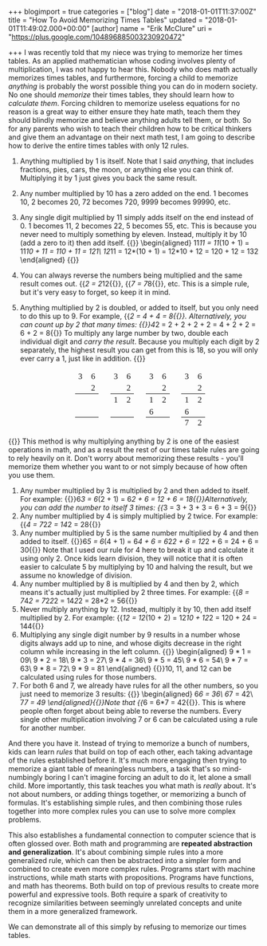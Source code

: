 +++
blogimport = true
categories = ["blog"]
date = "2018-01-01T11:37:00Z"
title = "How To Avoid Memorizing Times Tables"
updated = "2018-01-01T11:49:02.000+00:00"
[author]
name = "Erik McClure"
uri = "https://plus.google.com/104896885003230920472"

+++
I was recently told that my niece was trying to memorize her times tables. As an applied mathematician whose coding involves plenty of multiplication, I was not happy to hear this. Nobody who does math actually memorizes times tables, and furthermore, forcing a child to memorize *anything* is probably the worst possible thing you can do in modern society. No one should *memorize* their times tables, they should learn how to *calculate them*. Forcing children to memorize useless equations for no reason is a great way to either ensure they hate math, teach them they should blindly memorize and believe anything adults tell them, or both. So for any parents who wish to teach their children how to be critical thinkers and give them an advantage on their next math test, I am going to describe how to derive the entire times tables with only 12 rules.

 1. Anything multiplied by 1 is itself. Note that I said *anything*, that includes fractions, pies, cars, the moon, or anything else you can think of. Multiplying it by 1 just gives you back the same result.
 
 1. Any number multiplied by 10 has a zero added on the end. 1 becomes 10, 2 becomes 20, 72 becomes 720, 9999 becomes 99990, etc.
 
 1. Any single digit multiplied by 11 simply adds itself on the end instead of 0. 1 becomes 11, 2 becomes 22, 5 becomes 55, etc. This is because you never need to multiply something by eleven. Instead, multiply it by 10 (add a zero to it) then add itself. {{<bmath>}} \begin{aligned} 11*11 = 11*(10 + 1) = 11*10 + 11 = 110 + 11 = 121\\ 12*11 = 12*(10 + 1) = 12*10 + 12 = 120 + 12 = 132 \end{aligned} {{</bmath>}}
 1. You can always reverse the numbers being multiplied and the same result comes out. {{<math>}}12*2 = 2*12{{</math>}}, {{<math>}}8*7 = 7*8{{</math>}}, etc. This is a simple rule, but it's very easy to forget, so keep it in mind.
 
 1. Anything multiplied by 2 is doubled, or added to itself, but you only need to do this up to 9. For example, {{<math>}}4*2 = 4 + 4 = 8{{</math>}}. Alternatively, you can count up by 2 that many times: {{<bmath>}}4*2 = 2 + 2 + 2 + 2 = 4 + 2 + 2 = 6 + 2 = 8{{</bmath>}} To multiply any large number by two, double each individual digit and *carry the result*. Because you multiply each digit by 2 separately, the highest result you can get from this is 18, so you will only ever carry a 1, just like in addition. {{<html>}}<div class="MathJax" id="MathJax-Element-6-Frame" tabindex="0" data-mathml="<math xmlns=&quot;http://www.w3.org/1998/Math/MathML&quot; display=&quot;block&quot;><mtable rowspacing=&quot;4pt&quot; columnspacing=&quot;1em&quot; rowlines=&quot;none solid none solid&quot;><mtr><mtd><mn>3</mn></mtd><mtd><mn>6</mn></mtd></mtr><mtr><mtd /><mtd><mn>2</mn></mtd></mtr><mtr><mtd /><mtd /></mtr><mtr><mtd /><mtd /></mtr><mtr><mtd /><mtd /></mtr></mtable><mspace width=&quot;1em&quot; /><mtable rowspacing=&quot;4pt&quot; columnspacing=&quot;1em&quot; rowlines=&quot;none solid none solid&quot;><mtr><mtd><mn>3</mn></mtd><mtd><mn>6</mn></mtd></mtr><mtr><mtd /><mtd><mn>2</mn></mtd></mtr><mtr><mtd><mn>1</mn></mtd><mtd><mn>2</mn></mtd></mtr><mtr><mtd /><mtd /></mtr><mtr><mtd /><mtd /></mtr></mtable><mspace width=&quot;1em&quot; /><mtable rowspacing=&quot;4pt&quot; columnspacing=&quot;1em&quot; rowlines=&quot;none solid none solid&quot;><mtr><mtd><mn>3</mn></mtd><mtd><mn>6</mn></mtd></mtr><mtr><mtd /><mtd><mn>2</mn></mtd></mtr><mtr><mtd><mn>1</mn></mtd><mtd><mn>2</mn></mtd></mtr><mtr><mtd><mn>6</mn></mtd><mtd /></mtr><mtr><mtd /><mtd /></mtr></mtable><mspace width=&quot;1em&quot; /><mtable rowspacing=&quot;4pt&quot; columnspacing=&quot;1em&quot; rowlines=&quot;none solid none solid&quot;><mtr><mtd><mn>3</mn></mtd><mtd><mn>6</mn></mtd></mtr><mtr><mtd /><mtd><mn>2</mn></mtd></mtr><mtr><mtd><mn>1</mn></mtd><mtd><mn>2</mn></mtd></mtr><mtr><mtd><mn>6</mn></mtd><mtd /></mtr><mtr><mtd><mn>7</mn></mtd><mtd><mn>2</mn></mtd></mtr></mtable></math>" role="presentation" style="text-align: center; position: relative;"><nobr aria-hidden="true"><span class="math" id="MathJax-Span-104" style="width: 19.106em; display: inline-block;"><span style="display: inline-block; position: relative; width: 15.901em; height: 0px; font-size: 120%;"><span style="position: absolute; clip: rect(-1.792em 1015.71em 5.644em -999.997em); top: -2.176em; left: 0em;"><span class="mrow" id="MathJax-Span-105"><span class="mtable" id="MathJax-Span-106" style="padding-right: 0.196em; padding-left: 0.196em;"><span style="display: inline-block; position: relative; width: 2.824em; height: 0px;"><span style="position: absolute; clip: rect(3.657em 1000.45em 10.26em -999.997em); top: -7.24em; left: 0.388em;"><span style="display: inline-block; position: relative; width: 0.516em; height: 0px;"><span style="position: absolute; clip: rect(3.144em 1000.45em 4.17em -999.997em); top: -6.728em; left: 50%; margin-left: -0.253em;"><span class="mtd" id="MathJax-Span-107"><span class="mrow" id="MathJax-Span-108"><span class="mn" id="MathJax-Span-109" style="font-family: MathJax_Main;">3</span></span></span><span style="display: inline-block; width: 0px; height: 3.978em;"></span></span><span style="position: absolute; clip: rect(3.785em 1000em 4.17em -999.997em); top: -5.317em; left: 50%; margin-left: 0em;"><span class="mtd" id="MathJax-Span-113"><span class="mrow" id="MathJax-Span-114"></span></span><span style="display: inline-block; width: 0px; height: 3.978em;"></span></span><span style="position: absolute; clip: rect(3.785em 1000em 4.17em -999.997em); top: -3.907em; left: 50%; margin-left: 0em;"><span class="mtd" id="MathJax-Span-118"><span class="mrow" id="MathJax-Span-119"></span></span><span style="display: inline-block; width: 0px; height: 3.978em;"></span></span><span style="position: absolute; clip: rect(3.785em 1000em 4.17em -999.997em); top: -2.497em; left: 50%; margin-left: 0em;"><span class="mtd" id="MathJax-Span-122"><span class="mrow" id="MathJax-Span-123"></span></span><span style="display: inline-block; width: 0px; height: 3.978em;"></span></span><span style="position: absolute; clip: rect(3.785em 1000em 4.17em -999.997em); top: -1.151em; left: 50%; margin-left: 0em;"><span class="mtd" id="MathJax-Span-126"><span class="mrow" id="MathJax-Span-127"></span></span><span style="display: inline-block; width: 0px; height: 3.978em;"></span></span></span><span style="display: inline-block; width: 0px; height: 7.247em;"></span></span><span style="position: absolute; clip: rect(3.657em 1000.45em 10.26em -999.997em); top: -7.24em; left: 1.926em;"><span style="display: inline-block; position: relative; width: 0.516em; height: 0px;"><span style="position: absolute; clip: rect(3.144em 1000.45em 4.17em -999.997em); top: -6.728em; left: 50%; margin-left: -0.253em;"><span class="mtd" id="MathJax-Span-110"><span class="mrow" id="MathJax-Span-111"><span class="mn" id="MathJax-Span-112" style="font-family: MathJax_Main;">6</span></span></span><span style="display: inline-block; width: 0px; height: 3.978em;"></span></span><span style="position: absolute; clip: rect(3.144em 1000.45em 4.17em -999.997em); top: -5.317em; left: 50%; margin-left: -0.253em;"><span class="mtd" id="MathJax-Span-115"><span class="mrow" id="MathJax-Span-116"><span class="mn" id="MathJax-Span-117" style="font-family: MathJax_Main;">2</span></span></span><span style="display: inline-block; width: 0px; height: 3.978em;"></span></span><span style="position: absolute; clip: rect(3.785em 1000em 4.17em -999.997em); top: -3.907em; left: 50%; margin-left: 0em;"><span class="mtd" id="MathJax-Span-120"><span class="mrow" id="MathJax-Span-121"></span></span><span style="display: inline-block; width: 0px; height: 3.978em;"></span></span><span style="position: absolute; clip: rect(3.785em 1000em 4.17em -999.997em); top: -2.497em; left: 50%; margin-left: 0em;"><span class="mtd" id="MathJax-Span-124"><span class="mrow" id="MathJax-Span-125"></span></span><span style="display: inline-block; width: 0px; height: 3.978em;"></span></span><span style="position: absolute; clip: rect(3.785em 1000em 4.17em -999.997em); top: -1.151em; left: 50%; margin-left: 0em;"><span class="mtd" id="MathJax-Span-128"><span class="mrow" id="MathJax-Span-129"></span></span><span style="display: inline-block; width: 0px; height: 3.978em;"></span></span></span><span style="display: inline-block; width: 0px; height: 7.247em;"></span></span><span style="display: inline-block; overflow: hidden; vertical-align: 0em; border-top: 1.3px solid; width: 2.824em; height: 0px; position: absolute; top: -1.022em; left: 0em;"></span><span style="display: inline-block; overflow: hidden; vertical-align: 0em; border-top: 1.3px solid; width: 2.824em; height: 0px; position: absolute; top: 1.798em; left: 0em;"></span></span></span><span class="mspace" id="MathJax-Span-130" style="height: 0em; vertical-align: 0em; width: 1.029em; display: inline-block; overflow: hidden;"></span><span class="mtable" id="MathJax-Span-131" style="padding-right: 0.196em; padding-left: 0.196em;"><span style="display: inline-block; position: relative; width: 2.824em; height: 0px;"><span style="position: absolute; clip: rect(3.657em 1000.45em 10.26em -999.997em); top: -7.24em; left: 0.388em;"><span style="display: inline-block; position: relative; width: 0.516em; height: 0px;"><span style="position: absolute; clip: rect(3.144em 1000.45em 4.17em -999.997em); top: -6.728em; left: 50%; margin-left: -0.253em;"><span class="mtd" id="MathJax-Span-132"><span class="mrow" id="MathJax-Span-133"><span class="mn" id="MathJax-Span-134" style="font-family: MathJax_Main;">3</span></span></span><span style="display: inline-block; width: 0px; height: 3.978em;"></span></span><span style="position: absolute; clip: rect(3.785em 1000em 4.17em -999.997em); top: -5.317em; left: 50%; margin-left: 0em;"><span class="mtd" id="MathJax-Span-138"><span class="mrow" id="MathJax-Span-139"></span></span><span style="display: inline-block; width: 0px; height: 3.978em;"></span></span><span style="position: absolute; clip: rect(3.144em 1000.45em 4.17em -999.997em); top: -3.907em; left: 50%; margin-left: -0.253em;"><span class="mtd" id="MathJax-Span-143"><span class="mrow" id="MathJax-Span-144"><span class="mn" id="MathJax-Span-145" style="font-family: MathJax_Main;">1</span></span></span><span style="display: inline-block; width: 0px; height: 3.978em;"></span></span><span style="position: absolute; clip: rect(3.785em 1000em 4.17em -999.997em); top: -2.497em; left: 50%; margin-left: 0em;"><span class="mtd" id="MathJax-Span-149"><span class="mrow" id="MathJax-Span-150"></span></span><span style="display: inline-block; width: 0px; height: 3.978em;"></span></span><span style="position: absolute; clip: rect(3.785em 1000em 4.17em -999.997em); top: -1.151em; left: 50%; margin-left: 0em;"><span class="mtd" id="MathJax-Span-153"><span class="mrow" id="MathJax-Span-154"></span></span><span style="display: inline-block; width: 0px; height: 3.978em;"></span></span></span><span style="display: inline-block; width: 0px; height: 7.247em;"></span></span><span style="position: absolute; clip: rect(3.657em 1000.45em 10.26em -999.997em); top: -7.24em; left: 1.926em;"><span style="display: inline-block; position: relative; width: 0.516em; height: 0px;"><span style="position: absolute; clip: rect(3.144em 1000.45em 4.17em -999.997em); top: -6.728em; left: 50%; margin-left: -0.253em;"><span class="mtd" id="MathJax-Span-135"><span class="mrow" id="MathJax-Span-136"><span class="mn" id="MathJax-Span-137" style="font-family: MathJax_Main;">6</span></span></span><span style="display: inline-block; width: 0px; height: 3.978em;"></span></span><span style="position: absolute; clip: rect(3.144em 1000.45em 4.17em -999.997em); top: -5.317em; left: 50%; margin-left: -0.253em;"><span class="mtd" id="MathJax-Span-140"><span class="mrow" id="MathJax-Span-141"><span class="mn" id="MathJax-Span-142" style="font-family: MathJax_Main;">2</span></span></span><span style="display: inline-block; width: 0px; height: 3.978em;"></span></span><span style="position: absolute; clip: rect(3.144em 1000.45em 4.17em -999.997em); top: -3.907em; left: 50%; margin-left: -0.253em;"><span class="mtd" id="MathJax-Span-146"><span class="mrow" id="MathJax-Span-147"><span class="mn" id="MathJax-Span-148" style="font-family: MathJax_Main;">2</span></span></span><span style="display: inline-block; width: 0px; height: 3.978em;"></span></span><span style="position: absolute; clip: rect(3.785em 1000em 4.17em -999.997em); top: -2.497em; left: 50%; margin-left: 0em;"><span class="mtd" id="MathJax-Span-151"><span class="mrow" id="MathJax-Span-152"></span></span><span style="display: inline-block; width: 0px; height: 3.978em;"></span></span><span style="position: absolute; clip: rect(3.785em 1000em 4.17em -999.997em); top: -1.151em; left: 50%; margin-left: 0em;"><span class="mtd" id="MathJax-Span-155"><span class="mrow" id="MathJax-Span-156"></span></span><span style="display: inline-block; width: 0px; height: 3.978em;"></span></span></span><span style="display: inline-block; width: 0px; height: 7.247em;"></span></span><span style="display: inline-block; overflow: hidden; vertical-align: 0em; border-top: 1.3px solid; width: 2.824em; height: 0px; position: absolute; top: -1.022em; left: 0em;"></span><span style="display: inline-block; overflow: hidden; vertical-align: 0em; border-top: 1.3px solid; width: 2.824em; height: 0px; position: absolute; top: 1.798em; left: 0em;"></span></span></span><span class="mspace" id="MathJax-Span-157" style="height: 0em; vertical-align: 0em; width: 1.029em; display: inline-block; overflow: hidden;"></span><span class="mtable" id="MathJax-Span-158" style="padding-right: 0.196em; padding-left: 0.196em;"><span style="display: inline-block; position: relative; width: 2.824em; height: 0px;"><span style="position: absolute; clip: rect(3.657em 1000.45em 10.26em -999.997em); top: -7.24em; left: 0.388em;"><span style="display: inline-block; position: relative; width: 0.516em; height: 0px;"><span style="position: absolute; clip: rect(3.144em 1000.45em 4.17em -999.997em); top: -6.728em; left: 50%; margin-left: -0.253em;"><span class="mtd" id="MathJax-Span-159"><span class="mrow" id="MathJax-Span-160"><span class="mn" id="MathJax-Span-161" style="font-family: MathJax_Main;">3</span></span></span><span style="display: inline-block; width: 0px; height: 3.978em;"></span></span><span style="position: absolute; clip: rect(3.785em 1000em 4.17em -999.997em); top: -5.317em; left: 50%; margin-left: 0em;"><span class="mtd" id="MathJax-Span-165"><span class="mrow" id="MathJax-Span-166"></span></span><span style="display: inline-block; width: 0px; height: 3.978em;"></span></span><span style="position: absolute; clip: rect(3.144em 1000.45em 4.17em -999.997em); top: -3.907em; left: 50%; margin-left: -0.253em;"><span class="mtd" id="MathJax-Span-170"><span class="mrow" id="MathJax-Span-171"><span class="mn" id="MathJax-Span-172" style="font-family: MathJax_Main;">1</span></span></span><span style="display: inline-block; width: 0px; height: 3.978em;"></span></span><span style="position: absolute; clip: rect(3.144em 1000.45em 4.17em -999.997em); top: -2.497em; left: 50%; margin-left: -0.253em;"><span class="mtd" id="MathJax-Span-176"><span class="mrow" id="MathJax-Span-177"><span class="mn" id="MathJax-Span-178" style="font-family: MathJax_Main;">6</span></span></span><span style="display: inline-block; width: 0px; height: 3.978em;"></span></span><span style="position: absolute; clip: rect(3.785em 1000em 4.17em -999.997em); top: -1.151em; left: 50%; margin-left: 0em;"><span class="mtd" id="MathJax-Span-181"><span class="mrow" id="MathJax-Span-182"></span></span><span style="display: inline-block; width: 0px; height: 3.978em;"></span></span></span><span style="display: inline-block; width: 0px; height: 7.247em;"></span></span><span style="position: absolute; clip: rect(3.657em 1000.45em 10.26em -999.997em); top: -7.24em; left: 1.926em;"><span style="display: inline-block; position: relative; width: 0.516em; height: 0px;"><span style="position: absolute; clip: rect(3.144em 1000.45em 4.17em -999.997em); top: -6.728em; left: 50%; margin-left: -0.253em;"><span class="mtd" id="MathJax-Span-162"><span class="mrow" id="MathJax-Span-163"><span class="mn" id="MathJax-Span-164" style="font-family: MathJax_Main;">6</span></span></span><span style="display: inline-block; width: 0px; height: 3.978em;"></span></span><span style="position: absolute; clip: rect(3.144em 1000.45em 4.17em -999.997em); top: -5.317em; left: 50%; margin-left: -0.253em;"><span class="mtd" id="MathJax-Span-167"><span class="mrow" id="MathJax-Span-168"><span class="mn" id="MathJax-Span-169" style="font-family: MathJax_Main;">2</span></span></span><span style="display: inline-block; width: 0px; height: 3.978em;"></span></span><span style="position: absolute; clip: rect(3.144em 1000.45em 4.17em -999.997em); top: -3.907em; left: 50%; margin-left: -0.253em;"><span class="mtd" id="MathJax-Span-173"><span class="mrow" id="MathJax-Span-174"><span class="mn" id="MathJax-Span-175" style="font-family: MathJax_Main;">2</span></span></span><span style="display: inline-block; width: 0px; height: 3.978em;"></span></span><span style="position: absolute; clip: rect(3.785em 1000em 4.17em -999.997em); top: -2.497em; left: 50%; margin-left: 0em;"><span class="mtd" id="MathJax-Span-179"><span class="mrow" id="MathJax-Span-180"></span></span><span style="display: inline-block; width: 0px; height: 3.978em;"></span></span><span style="position: absolute; clip: rect(3.785em 1000em 4.17em -999.997em); top: -1.151em; left: 50%; margin-left: 0em;"><span class="mtd" id="MathJax-Span-183"><span class="mrow" id="MathJax-Span-184"></span></span><span style="display: inline-block; width: 0px; height: 3.978em;"></span></span></span><span style="display: inline-block; width: 0px; height: 7.247em;"></span></span><span style="display: inline-block; overflow: hidden; vertical-align: 0em; border-top: 1.3px solid; width: 2.824em; height: 0px; position: absolute; top: -1.022em; left: 0em;"></span><span style="display: inline-block; overflow: hidden; vertical-align: 0em; border-top: 1.3px solid; width: 2.824em; height: 0px; position: absolute; top: 1.798em; left: 0em;"></span></span></span><span class="mspace" id="MathJax-Span-185" style="height: 0em; vertical-align: 0em; width: 1.029em; display: inline-block; overflow: hidden;"></span><span class="mtable" id="MathJax-Span-186" style="padding-right: 0.196em; padding-left: 0.196em;"><span style="display: inline-block; position: relative; width: 2.824em; height: 0px;"><span style="position: absolute; clip: rect(3.721em 1000.52em 10.388em -999.997em); top: -7.304em; left: 0.388em;"><span style="display: inline-block; position: relative; width: 0.516em; height: 0px;"><span style="position: absolute; clip: rect(3.144em 1000.45em 4.17em -999.997em); top: -6.728em; left: 50%; margin-left: -0.253em;"><span class="mtd" id="MathJax-Span-187"><span class="mrow" id="MathJax-Span-188"><span class="mn" id="MathJax-Span-189" style="font-family: MathJax_Main;">3</span></span></span><span style="display: inline-block; width: 0px; height: 3.978em;"></span></span><span style="position: absolute; clip: rect(3.785em 1000em 4.17em -999.997em); top: -5.317em; left: 50%; margin-left: 0em;"><span class="mtd" id="MathJax-Span-193"><span class="mrow" id="MathJax-Span-194"></span></span><span style="display: inline-block; width: 0px; height: 3.978em;"></span></span><span style="position: absolute; clip: rect(3.144em 1000.45em 4.17em -999.997em); top: -3.907em; left: 50%; margin-left: -0.253em;"><span class="mtd" id="MathJax-Span-198"><span class="mrow" id="MathJax-Span-199"><span class="mn" id="MathJax-Span-200" style="font-family: MathJax_Main;">1</span></span></span><span style="display: inline-block; width: 0px; height: 3.978em;"></span></span><span style="position: absolute; clip: rect(3.144em 1000.45em 4.17em -999.997em); top: -2.497em; left: 50%; margin-left: -0.253em;"><span class="mtd" id="MathJax-Span-204"><span class="mrow" id="MathJax-Span-205"><span class="mn" id="MathJax-Span-206" style="font-family: MathJax_Main;">6</span></span></span><span style="display: inline-block; width: 0px; height: 3.978em;"></span></span><span style="position: absolute; clip: rect(3.08em 1000.52em 4.17em -999.997em); top: -1.151em; left: 50%; margin-left: -0.253em;"><span class="mtd" id="MathJax-Span-209"><span class="mrow" id="MathJax-Span-210"><span class="mn" id="MathJax-Span-211" style="font-family: MathJax_Main;">7</span></span></span><span style="display: inline-block; width: 0px; height: 3.978em;"></span></span></span><span style="display: inline-block; width: 0px; height: 7.311em;"></span></span><span style="position: absolute; clip: rect(3.657em 1000.45em 10.26em -999.997em); top: -7.24em; left: 1.926em;"><span style="display: inline-block; position: relative; width: 0.516em; height: 0px;"><span style="position: absolute; clip: rect(3.144em 1000.45em 4.17em -999.997em); top: -6.728em; left: 50%; margin-left: -0.253em;"><span class="mtd" id="MathJax-Span-190"><span class="mrow" id="MathJax-Span-191"><span class="mn" id="MathJax-Span-192" style="font-family: MathJax_Main;">6</span></span></span><span style="display: inline-block; width: 0px; height: 3.978em;"></span></span><span style="position: absolute; clip: rect(3.144em 1000.45em 4.17em -999.997em); top: -5.317em; left: 50%; margin-left: -0.253em;"><span class="mtd" id="MathJax-Span-195"><span class="mrow" id="MathJax-Span-196"><span class="mn" id="MathJax-Span-197" style="font-family: MathJax_Main;">2</span></span></span><span style="display: inline-block; width: 0px; height: 3.978em;"></span></span><span style="position: absolute; clip: rect(3.144em 1000.45em 4.17em -999.997em); top: -3.907em; left: 50%; margin-left: -0.253em;"><span class="mtd" id="MathJax-Span-201"><span class="mrow" id="MathJax-Span-202"><span class="mn" id="MathJax-Span-203" style="font-family: MathJax_Main;">2</span></span></span><span style="display: inline-block; width: 0px; height: 3.978em;"></span></span><span style="position: absolute; clip: rect(3.785em 1000em 4.17em -999.997em); top: -2.497em; left: 50%; margin-left: 0em;"><span class="mtd" id="MathJax-Span-207"><span class="mrow" id="MathJax-Span-208"></span></span><span style="display: inline-block; width: 0px; height: 3.978em;"></span></span><span style="position: absolute; clip: rect(3.144em 1000.45em 4.17em -999.997em); top: -1.151em; left: 50%; margin-left: -0.253em;"><span class="mtd" id="MathJax-Span-212"><span class="mrow" id="MathJax-Span-213"><span class="mn" id="MathJax-Span-214" style="font-family: MathJax_Main;">2</span></span></span><span style="display: inline-block; width: 0px; height: 3.978em;"></span></span></span><span style="display: inline-block; width: 0px; height: 7.247em;"></span></span><span style="display: inline-block; overflow: hidden; vertical-align: 0em; border-top: 1.3px solid; width: 2.824em; height: 0px; position: absolute; top: -1.022em; left: 0em;"></span><span style="display: inline-block; overflow: hidden; vertical-align: 0em; border-top: 1.3px solid; width: 2.824em; height: 0px; position: absolute; top: 1.798em; left: 0em;"></span></span></span></span><span style="display: inline-block; width: 0px; height: 2.183em;"></span></span></span><span style="display: inline-block; overflow: hidden; vertical-align: -3.996em; border-left: 0px solid; width: 0px; height: 8.619em;"></span></span></nobr><span class="MJX_Assistive_MathML MJX_Assistive_MathML_Block" role="presentation"></span></div>
 
 <!--\begin{aligned} \begin{matrix} 3 & 6\\ & 2\\ \hline & \\ & \\ \hline &  \end{matrix}\quad \begin{matrix} 3 & 6\\ & 2\\ \hline 1 & 2\\ & \\ \hline &  \end{matrix}\quad \begin{matrix} 3 & 6\\ & 2\\ \hline 1 & 2\\ 6 & \\ \hline &  \end{matrix}\quad \begin{matrix} 3 & 6\\ & 2\\ \hline 1 & 2\\ 6 & \\ \hline 7 & 2 \end{matrix} \end{aligned}-->{{</html>}} This method is why multiplying anything by 2 is one of the easiest operations in math, and as a result the rest of our times table rules are going to rely heavily on it. Don't worry about memorizing these results - you'll memorize them whether you want to or not simply because of how often you use them.
 1. Any number multiplied by 3 is multiplied by 2 and then added to itself. For example: {{<bmath>}}6*3 = 6*(2 + 1) = 6*2 + 6 = 12 + 6 = 18{{</bmath>}}Alternatively, you can add the number to itself 3 times: {{<math>}}3*3 = 3 + 3 + 3 = 6 + 3 = 9{{</math>}}
 1. Any number multiplied by 4 is simply multiplied by 2 twice. For example: {{<math>}}7*4 = 7*2*2 = 14*2 = 28{{</math>}}
 1. Any number multiplied by 5 is the same number multiplied by 4 and then added to itself. {{<bmath>}}6*5 = 6*(4 + 1) = 6*4 + 6 = 6*2*2 + 6 = 12*2 + 6 = 24 + 6 = 30{{</bmath>}} Note that I used our rule for 4 here to break it up and calculate it using only 2. Once kids learn division, they will notice that it is often easier to calculate 5 by multiplying by 10 and halving the result, but we assume no knowledge of division.
 1. Any number multiplied by 8 is multiplied by 4 and then by 2, which means it's actually just multiplied by 2 three times. For example: {{<math>}}7*8 = 7*4*2 = 7*2*2*2 = 14*2*2 = 28*2 = 56{{</math>}}
 1. Never multiply anything by 12. Instead, multiply it by 10, then add itself multiplied by 2. For example: {{<math>}}12*12 = 12*(10 + 2) = 12*10 + 12*2 = 120 + 24 = 144{{</math>}}
 1. Multiplying any single digit number by 9 results in a number whose digits always add up to nine, and whose digits decrease in the right column while increasing in the left column. {{<bmath>}} \begin{aligned} 9 * 1 = 09\\ 9 * 2 = 18\\ 9 * 3 = 27\\ 9 * 4 = 36\\ 9 * 5 = 45\\ 9 * 6 = 54\\ 9 * 7 = 63\\ 9 * 8 = 72\\ 9 * 9 = 81 \end{aligned} {{</bmath>}}10, 11, and 12 can be calculated using rules for those numbers.
 1. For both 6 and 7, we already have rules for all the other numbers, so you just need to memorize 3 results: {{<bmath>}} \begin{aligned} 6*6 = 36\\ 6*7 = 42\\ 7*7 = 49 \end{aligned}{{</bmath>}}Note that {{<math>}}7*6 = 6*7 = 42{{</math>}}. This is where people often forget about being able to reverse the numbers. Every single other multiplication involving 7 or 6 can be calculated using a rule for another number.
 
And there you have it. Instead of trying to memorize a bunch of numbers, kids can learn *rules* that build on top of each other, each taking advantage of the rules established before it. It's much more engaging then trying to memorize a giant table of meaningless numbers, a task that's so mind-numbingly boring I can't imagine forcing an adult to do it, let alone a small child. More importantly, this task teaches you what math is *really* about. It's not about numbers, or adding things together, or memorizing a bunch of formulas. It's establishing simple rules, and then combining those rules together into more complex rules you can use to solve more complex problems.  

This also establishes a fundamental connection to computer science that is often glossed over. Both math and programming are **repeated abstraction and generalization**. It's about combining simple rules into a more generalized rule, which can then be abstracted into a simpler form and combined to create even more complex rules. Programs start with machine instructions, while math starts with propositions. Programs have functions, and math has theorems. Both build on top of previous results to create more powerful and expressive tools. Both require a spark of creativity to recognize similarities between seemingly unrelated concepts and unite them in a more generalized framework.  

We can demonstrate all of this simply by refusing to memorize our times tables.
